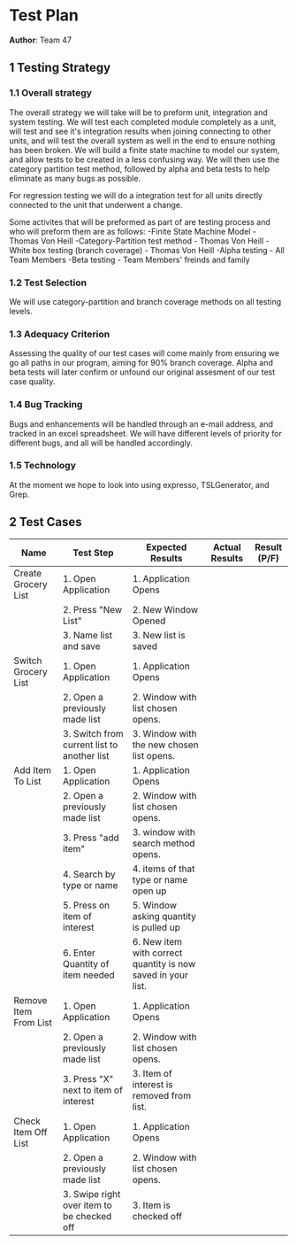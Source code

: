 # Test Plan
**Author**: Team 47

## 1 Testing Strategy

### 1.1 Overall strategy

The overall strategy we will take will be to preform unit, integration and system testing. We will test each completed module completely as a unit, will test and see it's integration results when joining connecting to other units, and will test the overall system as well in the end to ensure nothing has been broken. We will build a finite state machine to model our system, and allow tests to be created in a less confusing way. We will then use the category partition test method, followed by alpha and beta tests to help eliminate as many bugs as possible.

For regression testing we will do a integration test for all units directly connected to the unit that underwent a change.

Some activites that will be preformed as part of are testing process and who will preform them are as follows:
-Finite State Machine Model - Thomas Von Heill
-Category-Partition test method - Thomas Von Heill
-White box testing (branch coverage) - Thomas Von Heill
-Alpha testing - All Team Members
-Beta testing - Team Members' freinds and family
### 1.2 Test Selection

We will use category-partition and branch coverage methods on all testing levels.

### 1.3 Adequacy Criterion

Assessing the quality of our test cases will come mainly from ensuring we go all paths in our program, aiming for 90% branch coverage. Alpha and beta tests will later confirm or unfound our original assesment of our test case quality. 

### 1.4 Bug Tracking

Bugs and enhancements will be handled through an e-mail address, and tracked in an excel spreadsheet. We will have different levels of priority for different bugs, and all will be handled accordingly.

### 1.5 Technology

At the moment we hope to look into using expresso, TSLGenerator, and Grep.

## 2 Test Cases

| Name                  | Test Step                                   | Expected Results                                             | Actual Results | Result (P/F) |
|-----------------------|---------------------------------------------|--------------------------------------------------------------|----------------|--------------|
| Create Grocery List   | 1. Open Application                         | 1. Application Opens                                         |                |              |
|                       | 2. Press "New List"                         | 2. New Window Opened                                         |                |              |
|                       | 3. Name list and save                       | 3. New list is saved                                         |                |              |
| Switch Grocery List   | 1. Open Application                         | 1. Application Opens                                         |                |              |
|                       | 2. Open a previously made list              | 2. Window with list chosen opens.                            |                |              |
|                       | 3. Switch from current list to another list | 3. Window with the new chosen list opens.                    |                |              |
| Add Item To List      | 1. Open Application                         | 1. Application Opens                                         |                |              |
|                       | 2. Open a previously made list              | 2. Window with list chosen opens.                            |                |              |
|                       | 3. Press "add item"                         | 3. window with search method opens.                          |                |              |
|                       | 4. Search by type or name                   | 4. items of that type or name open up                        |                |              |
|                       | 5. Press on item of interest                | 5. Window asking quantity is pulled up                       |                |              |
|                       | 6. Enter Quantity of item needed            | 6. New item with correct quantity is now saved in your list. |                |              |
| Remove Item From List | 1. Open Application                         | 1. Application Opens                                         |                |              |
|                       | 2. Open a previously made list              | 2. Window with list chosen opens.                            |                |              |
|                       | 3. Press "X" next to item of interest       | 3. Item of interest is removed from list.                    |                |              |
| Check Item Off List   | 1. Open Application                         | 1. Application Opens                                         |                |              |
|                       | 2. Open a previously made list              | 2. Window with list chosen opens.                            |                |              |
|                       | 3. Swipe right over item to be checked off  | 3. Item is checked off                                       |                |              |
